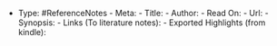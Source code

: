 - Type: #ReferenceNotes
		- Meta:
			- Title:
			- Author:
			- Read On:
			- Url:
			- Synopsis:
		- Links (To literature notes):
		- Exported Highlights (from kindle):
		